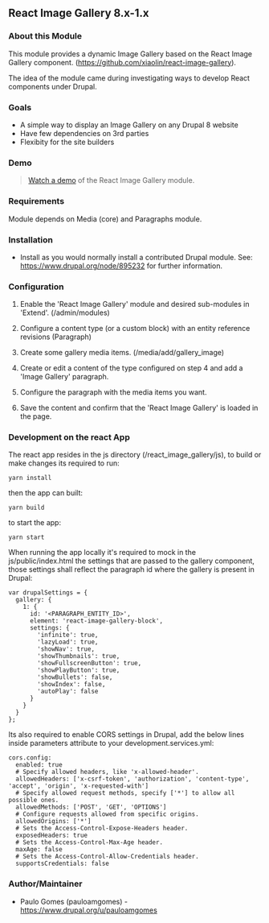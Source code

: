 ## React Image Gallery 8.x-1.x

### About this Module

This module provides a dynamic Image Gallery based on the React Image Gallery component.
(https://github.com/xiaolin/react-image-gallery).

The idea of the module came during investigating ways to develop React components under Drupal.

### Goals

* A simple way to display an Image Gallery on any Drupal 8 website
* Have few dependencies on 3rd parties
* Flexibity for the site builders

### Demo

> [Watch a demo](https://youtu.be/CY08LVXfk88) of the React Image Gallery module.

### Requirements

Module depends on Media (core) and Paragraphs module.

### Installation

* Install as you would normally install a contributed Drupal module.
  See: https://www.drupal.org/node/895232 for further information.

### Configuration

1.  Enable the 'React Image Gallery' module and desired sub-modules in 'Extend'. (/admin/modules)

2.  Configure a content type (or a custom block) with an entity reference revisions (Paragraph)

3.  Create some gallery media items. (/media/add/gallery_image)

4.  Create or edit a content of the type configured on step 4 and add a 'Image Gallery' paragraph.

5.  Configure the paragraph with the media items you want.

6.  Save the content and confirm that the 'React Image Gallery' is loaded in the page.

### Development on the react App

The react app resides in the js directory (/react_image_gallery/js), to build or make changes its required to run:

```
yarn install
```

then the app can built:

```
yarn build
```

to start the app:

```
yarn start
```

When running the app locally it's required to mock in the js/public/index.html the settings that are passed to the gallery component,
those settings shall reflect the paragraph id where the gallery is present in Drupal:

```
var drupalSettings = {
  gallery: {
    1: {
      id: '<PARAGRAPH_ENTITY_ID>',
      element: 'react-image-gallery-block',
      settings: {
        'infinite': true,
        'lazyLoad': true,
        'showNav': true,
        'showThumbnails': true,
        'showFullscreenButton': true,
        'showPlayButton': true,
        'showBullets': false,
        'showIndex': false,
        'autoPlay': false
      }
    }
  }
};
```

Its also required to enable CORS settings in Drupal, add the below lines inside parameters attribute to your development.services.yml:

```
cors.config:
  enabled: true
  # Specify allowed headers, like 'x-allowed-header'.
  allowedHeaders: ['x-csrf-token', 'authorization', 'content-type', 'accept', 'origin', 'x-requested-with']
  # Specify allowed request methods, specify ['*'] to allow all possible ones.
  allowedMethods: ['POST', 'GET', 'OPTIONS']
  # Configure requests allowed from specific origins.
  allowedOrigins: ['*']
  # Sets the Access-Control-Expose-Headers header.
  exposedHeaders: true
  # Sets the Access-Control-Max-Age header.
  maxAge: false
  # Sets the Access-Control-Allow-Credentials header.
  supportsCredentials: false
```

### Author/Maintainer

* Paulo Gomes (pauloamgomes) - https://www.drupal.org/u/pauloamgomes

